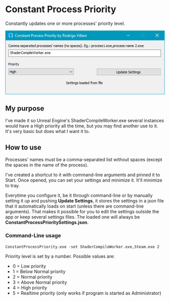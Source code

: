 # Constant Process Priority
Constantly updates one or more processes' priority level.

![Screenshot](Screenshots/Screen1.png)

## My purpose
I've made it so Unreal Engine's ShaderCompileWorker.exe several instances would have a High priority all the time, but you may find another use to it. It's very basic but does what I want it to.

## How to use
Processes' names must be a comma-separated list without spaces (except the spaces in the name of the process).

I've created a shortcut to it with command-line arguments and pinned it to Start. Once opened, you can set your settings and minimize it. It'll minimize to tray.

Everytime you configure it, be it through command-line or by manually setting it up and pushing **Update Settings**, it stores the settings in a json file that it automatically loads on start (unless there are command-line arguments). That makes it possible for you to edit the settings outside the app or keep several settings files. The loaded one will always be **ConstantProcessPrioritySettings.json**.

### Command-Line usage
```ConstantProcessPriority.exe -set ShaderCompileWorker.exe,Steam.exe 2```

Priority level is set by a number. Possible values are:

 - 0 = Low priority
 - 1 = Below Normal priority
 - 2 = Normal priority
 - 3 = Above Normal priority
 - 4 = High priority
 - 5 = Realtime priority (only works if program is started as Administrator)
